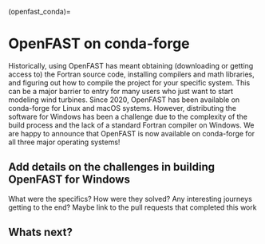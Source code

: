 (openfast_conda)=
# OpenFAST on conda-forge

Historically, using OpenFAST has meant obtaining (downloading or getting access to) the Fortran
source code, installing compilers and math libraries, and figuring out how to compile the
project for your specific system.
This can be a major barrier to entry for many users who just want to start modeling
wind turbines.
Since 2020, OpenFAST has been available on conda-forge for Linux and macOS systems.
However, distributing the software for Windows has been a challenge due to the
complexity of the build process and the lack of a standard Fortran compiler on Windows.
We are happy to announce that OpenFAST is now available on conda-forge for all three major
operating systems!

## Add details on the challenges in building OpenFAST for Windows
What were the specifics?
How were they solved?
Any interesting journeys getting to the end?
Maybe link to the pull requests that completed this work

## Whats next?


